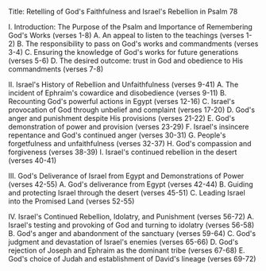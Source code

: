 Title: Retelling of God's Faithfulness and Israel's Rebellion in Psalm 78

I. Introduction: The Purpose of the Psalm and Importance of Remembering God's Works (verses 1-8)
    A. An appeal to listen to the teachings (verses 1-2)
    B. The responsibility to pass on God's works and commandments (verses 3-4)
    C. Ensuring the knowledge of God's works for future generations (verses 5-6)
    D. The desired outcome: trust in God and obedience to His commandments (verses 7-8)

II. Israel's History of Rebellion and Unfaithfulness (verses 9-41)
    A. The incident of Ephraim's cowardice and disobedience (verses 9-11)
    B. Recounting God's powerful actions in Egypt (verses 12-16)
    C. Israel's provocation of God through unbelief and complaint (verses 17-20)
    D. God's anger and punishment despite His provisions (verses 21-22)
    E. God's demonstration of power and provision (verses 23-29)
    F. Israel's insincere repentance and God's continued anger (verses 30-31)
    G. People's forgetfulness and unfaithfulness (verses 32-37)
    H. God's compassion and forgiveness (verses 38-39)
    I. Israel's continued rebellion in the desert (verses 40-41)

III. God's Deliverance of Israel from Egypt and Demonstrations of Power (verses 42-55)
    A. God's deliverance from Egypt (verses 42-44)
    B. Guiding and protecting Israel through the desert (verses 45-51)
    C. Leading Israel into the Promised Land (verses 52-55)

IV. Israel's Continued Rebellion, Idolatry, and Punishment (verses 56-72)
    A. Israel's testing and provoking of God and turning to idolatry (verses 56-58)
    B. God's anger and abandonment of the sanctuary (verses 59-64)
    C. God's judgment and devastation of Israel's enemies (verses 65-66)
    D. God's rejection of Joseph and Ephraim as the dominant tribe (verses 67-68)
    E. God's choice of Judah and establishment of David's lineage (verses 69-72)